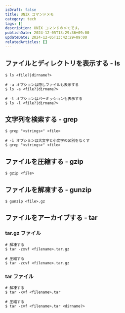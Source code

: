 ```yaml
---
isDraft: false
title: UNIX コマンドメモ
category: tech
tags: []
description: UNIX コマンドのメモです。
publishDate: 2024-12-05T13:29:36+09:00
updateDate: 2024-12-05T13:42:29+09:00
relatedArticles: []
---
```


## ファイルとディレクトリを表示する - ls

```bash:ls
$ ls <file?|dirname?>

# -a オプションは隠しファイルも表示する
$ ls -a <file?|dirname?>

# -l オプションはパーミッションも表示する
$ ls -l <file?|dirname?>
```

## 文字列を検索する - grep

```bash:grep
$ grep "<strings>" <file>

# -i オプションは大文字と小文字の区別をなくす
$ grep "<strings>" <file>
```

## ファイルを圧縮する - gzip

```bash:gzip
$ gzip <file>
```

## ファイルを解凍する - gunzip

```bash:gunzip
$ gunzip <file>.gz
```

## ファイルをアーカイブする - tar

### tar.gz ファイル

```bash:tar
# 解凍する
$ tar -zxvf <filename>.tar.gz

# 圧縮する
$ tar -zcvf <filename>.tar.gz
```

### tar ファイル

```bash:tar
# 解凍する
$ tar -xvf <filename>.tar

# 圧縮する
$ tar -cvf <filename>.tar <dirname?>
```